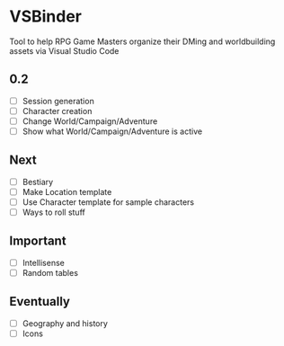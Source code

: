 # VSBinder

Tool to help RPG Game Masters organize their DMing and worldbuilding assets via Visual Studio Code

## 0.2

- [ ] Session generation
- [ ] Character creation
- [ ] Change World/Campaign/Adventure
- [ ] Show what World/Campaign/Adventure is active

## Next

- [ ] Bestiary
- [ ] Make Location template
- [ ] Use Character template for sample characters
- [ ] Ways to roll stuff

## Important

- [ ] Intellisense
- [ ] Random tables

## Eventually

- [ ] Geography and history
- [ ] Icons
